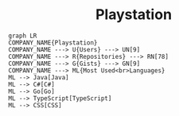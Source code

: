 <h1 align="center">Playstation</h1>

```mermaid
graph LR
COMPANY_NAME{Playstation}
COMPANY_NAME ---> U{Users} ---> UN[9]
COMPANY_NAME ---> R{Repositories} ---> RN[78]
COMPANY_NAME ---> G{Gists} ---> GN[9]
COMPANY_NAME ---> ML{Most Used<br>Languages}
ML --> Java[Java]
ML --> C#[C#]
ML --> Go[Go]
ML --> TypeScript[TypeScript]
ML --> CSS[CSS]
```
